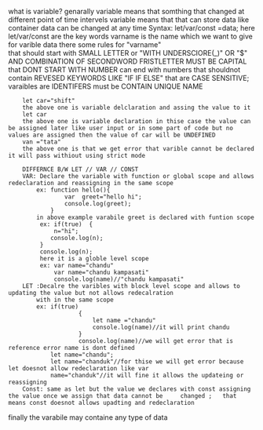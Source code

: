 what is variable?
genarally variable means that somthing that changed at different point of time intervels
variable means that that can store data like container data can be changed at any time
        Syntax:
                let/var/const <varname>=data;
                here let/var/const are the key words 
                    varname is the name which we want to give for varible data 
                    there some rules for "varname"\
                     that should start with SMALL LETTER or "WITH UNDERSCIORE(_)" OR "$" AND COMBINATION OF SECONDWORD FRISTLETTER MUST BE CAPITAL
                     that DONT START WITH NUMBER can end with numbers 
                     that shouldnot contain REVESED KEYWORDS LIKE "IF IF ELSE"
                     that are CASE SENSITIVE;
                    varaibles are IDENTIFERS must be CONTAIN UNIQUE NAME


        let car="shift"
        the above one is variable delclaration and assing the value to it 
        let car
        the above one is variable declaration in thise case the value can be assigned later like user input or in some part of code but no values are assigned then the value of car will be UNDEFINED
        van ="tata"
        the above one is that we get error that varible cannot be declared  it will pass withiout using strict mode 

        DIFFERNCE B/W LET // VAR // CONST  
        VAR: Declare the variable with function or global scope and allows redeclaration and reassigning in the same scope
            ex: function hello(){
                    var  greet="hello hi";
                    console.log(greet);
                } 
            in above example varabile greet is declared with funtion scope     
             ex: if(true)  {
                 n="hi";
                console.log(n);
             } 
             console.log(n);
             here it is a globle level scope
             ex: var name="chandu"
                 var name="chandu kampasati"
                 console.log(name)//"chandu kampasati"
        LET :Decalre the varibles with block level scope and allows to updating the value but not allows redecalration
            with in the same scope
            ex: if(true)
                        {
                            let name ="chandu"
                            console.log(name)//it will print chandu
                        }
                        console.log(name)//we will get error that is reference error name is dont defined
                let name="chandu";
                let name="chanduk"//for thise we will get error because let doesnot allow redeclaration like var
                name="chanduk"//it will fine it allows the updateing or reassigning 
        Const: same as let but the value we declares with const assigning the value once we assign that data cannot be     changed ;   that means const doesnot allows upadting and redeclaration


finally the varabile may containe any type of data 